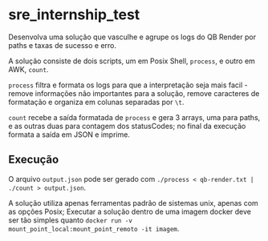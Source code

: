 # sre_internship_test

Desenvolva uma solução que vasculhe e agrupe os logs do QB Render por paths e taxas de sucesso e erro.

A solução consiste de dois scripts, um em Posix Shell, `process`, e outro em AWK, `count`.

`process` filtra e formata os logs para que a interpretação seja mais facil - remove informações não importantes para a solução, remove caracteres de formatação e organiza em colunas separadas por `\t`.

`count` recebe a saída formatada de `process` e gera 3 arrays, uma para paths, e as outras duas para contagem dos statusCodes; no final da execução formata a saída em JSON e imprime.

## Execução

O arquivo `output.json` pode ser gerado com `./process < qb-render.txt | ./count > output.json`.

A solução utiliza apenas ferramentas padrão de sistemas unix, apenas com as opções Posix; Executar a solução dentro de uma imagem docker deve ser tão simples quanto `docker run -v mount_point_local:mount_point_remoto -it imagem`.
